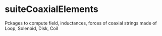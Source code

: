 # suiteCoaxialElements
Pckages to compute field, inductances, forces of coaxial strings made of Loop, Solenoid, Disk, Coil

